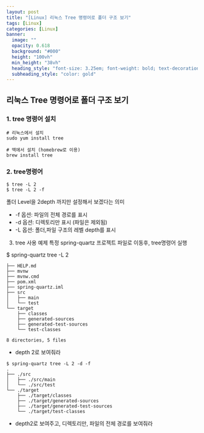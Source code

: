 ```yaml
---
layout: post
title: "[Linux] 리눅스 Tree 명령어로 폴더 구조 보기"
tags: [Linux]
categories: [Linux]
banner:
  image: ""
  opacity: 0.618
  background: "#000"
  height: "100vh"
  min_height: "38vh"
  heading_style: "font-size: 3.25em; font-weight: bold; text-decoration: underline"
  subheading_style: "color: gold"
---
```



## 리눅스 Tree 명령어로 폴더 구조 보기


### 1. tree 명령어 설치

```
# 리눅스에서 설치
sudo yum install tree  

# 맥에서 설치 (homebrew로 이용)
brew install tree
```

### 2. tree명령어

```
$ tree -L 2 
$ tree -L 2 -f 
```

폴더 Level을 2depth 까지만 설정해서 보겠다는 의미
- -f 옵션: 파일의 전체 경로를 표시
- -d 옵션: 디렉토리만 표시 (파일은 제외됨)
- -L 옵션: 폴더,파일 구조의 레벨 depth를 표시

3. tree 사용 예제
특정 spring-quartz 프로젝트 파일로 이동후, tree명령어 실행

$ spring-quartz tree -L 2 
```
├── HELP.md
├── mvnw
├── mvnw.cmd
├── pom.xml
├── spring-quartz.iml
├── src
│   ├── main
│   └── test
└── target
    ├── classes
    ├── generated-sources
    ├── generated-test-sources
    └── test-classes

8 directories, 5 files

```

- depth 2로 보여줘라

```
$ spring-quartz tree -L 2 -d -f 
.
├── ./src
│   ├── ./src/main
│   └── ./src/test
└── ./target
    ├── ./target/classes
    ├── ./target/generated-sources
    ├── ./target/generated-test-sources
    └── ./target/test-classes
```

- depth2로 보여주고, 디렉토리만, 파일의 전체 경로를 보여줘라
